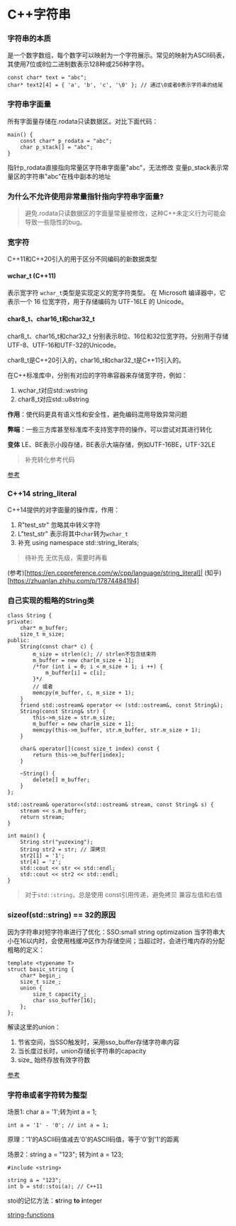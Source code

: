 # C++字符串

### 字符串的本质
是一个数字数组，每个数字可以映射为一个字符展示。常见的映射为ASCII码表，其使用7位或8位二进制数表示128种或256种字符。
```
const char* text = "abc";
char* text2[4] = { 'a', 'b', 'c', '\0' }; // 通过\0或者0表示字符串的结尾
```

### 字符串字面量

所有字面量存储在.rodata只读数据区。对比下面代码：
```
main() {
    const char* p_rodata = "abc";
    char p_stack[] = "abc"; 
}
```

指针p_rodata直接指向常量区字符串字面量"abc"，无法修改
变量p_stack表示常量区的字符串"abc"在栈中副本的地址

### 为什么不允许使用非常量指针指向字符串字面量?

> 避免.rodata只读数据区的字面量常量被修改，这种C++未定义行为可能会导致一些隐性的bug。


### 宽字符

C++11和C++20引入的用于区分不同编码的新数据类型

#### wchar_t (C++11)
表示宽字符
``wchar_t``类型是实现定义的宽字符类型。 在 Microsoft 编译器中，它表示一个 16 位宽字符，用于存储编码为 UTF-16LE 的 Unicode。

#### char8_t、char16_t和char32_t 
char8_t、char16_t和char32_t 分别表示8位、16位和32位宽字符。分别用于存储UTF-8、UTF-16和UTF-32的Unicode。

char8_t是C++20引入的，char16_t和char32_t是C++11引入的。

在C++标准库中，分别有对应的字符串容器来存储宽字符，例如：
1. wchar_t对应std::wstring
2. char8_t对应std::u8string

**作用**：使代码更具有语义性和安全性，避免编码混用导致异常问题

**弊端**：一些三方库甚至标准库不支持宽字符的操作，可以尝试对其进行转化

**变体** LE、BE表示小段存储，BE表示大端存储，例如UTF-16BE，UTF-32LE

> 补充转化参考代码

[参考](https://learn.microsoft.com/zh-cn/cpp/cpp/char-wchar-t-char16-t-char32-t)

### C++14 string_literal

C++14提供的对字面量的操作库，作用：
1. R"test_str" 忽略其中转义字符
2. L"test_str" 表示将其中``char``转为``wchar_t``
3. 补充    using namespace std::string_literals;


> 待补充 无优先级，需要时再看

(参考)[https://en.cppreference.com/w/cpp/language/string_literal]|
(知乎)[https://zhuanlan.zhihu.com/p/17874484194]


### 自己实现的粗略的String类
```
class String {
private:
    char* m_buffer;
    size_t m_size;
public:
    String(const char* c) {
        m_size = strlen(c); // strlen不包含结束符
        m_buffer = new char[m_size + 1];
        /*for (int i = 0; i < m_size + 1; i ++) {
            m_buffer[i] = c[i];
        }*/
        // 或者
        memcpy(m_buffer, c, m_size + 1);
    }
    friend std::ostream& operator << (std::ostream&, const String&);
    String(const String& str) {
        this->m_size = str.m_size;
        m_buffer = new char[m_size + 1];
        memcpy(this->m_buffer, str.m_buffer, str.m_size + 1);
    }

    char& operator[](const size_t index) const {
        return this->m_buffer[index];
    }

    ~String() {
        delete[] m_buffer;
    }
};

std::ostream& operator<<(std::ostream& stream, const String& s) {
    stream << s.m_buffer;
    return stream;
}

int main() {
    String str("yuzexing");
    String str2 = str; // 深拷贝
    str2[1] = '1';
    str[4] = 'z';
    std::cout << str << std::endl;
    std::cout << str2 << std::endl;
}
```

> 对于``std::string``，总是使用 const引用传递，避免拷贝
> 兼容左值和右值


### sizeof(std::string) == 32的原因

因为字符串对短字符串进行了优化：SSO:small string optimization
当字符串大小在16以内时，会使用栈缓冲区作为存储空间；当超过时，会进行堆内存的分配
粗略的定义：
```
template <typename T>
struct basic_string {
    char* begin_;
    size_t size_;
    union {
        size_t capacity_;
        char sso_buffer[16];
    };
};
```
解读这里的union：
1. 节省空间，当SSO触发时，采用sso_buffer存储字符串内容
2. 当长度过长时，union存储长字符串的capacity
3. size_ 始终存放有效字符数


[参考](https://stackoverflow.com/questions/3770781/why-is-sizeofstring-32)


### 字符串或者字符转为整型

场景1: char a = '1';转为int a = 1;
```
int a = '1' - '0'; // int a = 1;
```
原理：'1'的ASCII码值减去'0'的ASCII码值，等于'0'到'1'的距离


场景2：string a = "123"; 转为int a = 123;
```
#include <string>

string a = "123";
int b = std::stoi(a); // C++11
```

stoi的记忆方法：**s**tring **to** **i**nteger

[string-functions](https://learn.microsoft.com/zh-cn/cpp/standard-library/string-functions?view=msvc-170#stoi)

